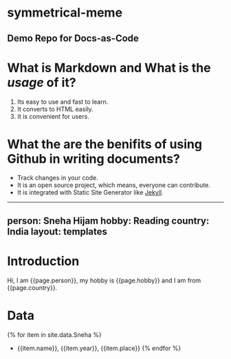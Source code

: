 # symmetrical-meme
## Demo Repo for Docs-as-Code

# What is **Markdown** and What is the _usage_ of it?
1. Its easy to use and fast to learn.
1. It converts to HTML easily.
1. It is convenient for users.

# What the are the benifits of using Github in writing documents? 
- Track changes in your code.
- It is an open source project, which means, everyone can contribute.
- It is integrated with Static Site Generator like [Jekyll](https://jekyllrb.com/).

---
person: Sneha Hijam
hobby: Reading
country: India
layout: templates
---


# Introduction

Hi, I am {{page.person}}, my hobby is {{page.hobby}} and I am from {{page.country}}.

# Data

{% for item in site.data.Sneha %}
- {{item.name}}, {{item.year}}, {{item.place}}
{% endfor %}
